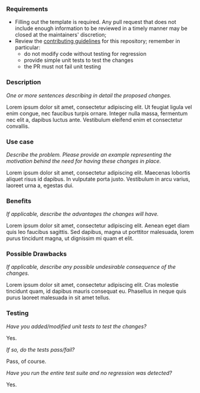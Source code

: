 ### Requirements

- Filling out the template is required. Any pull request that does not include enough information to be reviewed in a timely manner may be closed at the maintainers' discretion;
- Review the [contributing guidelines](https://github.com/Ensembl/ensembl/blob/release/90/CONTRIBUTING.md#why-could-my-pull-request-be-rejected) for this repository; remember in particular:
    - do not modify code without testing for regression
    - provide simple unit tests to test the changes
    - the PR must not fail unit testing

### Description

_One or more sentences describing in detail the proposed changes._

Lorem ipsum dolor sit amet, consectetur adipiscing elit. Ut feugiat ligula vel enim congue, nec faucibus turpis ornare. Integer nulla massa, fermentum nec elit a, dapibus luctus ante. Vestibulum eleifend enim et consectetur convallis.

### Use case

_Describe the problem. Please provide an example representing the motivation behind the need for having these changes in place._

Lorem ipsum dolor sit amet, consectetur adipiscing elit. Maecenas lobortis aliquet risus id dapibus. In vulputate porta justo. Vestibulum in arcu varius, laoreet urna a, egestas dui.

### Benefits

_If applicable, describe the advantages the changes will have._

Lorem ipsum dolor sit amet, consectetur adipiscing elit. Aenean eget diam quis leo faucibus sagittis. Sed dapibus, magna ut porttitor malesuada, lorem purus tincidunt magna, ut dignissim mi quam et elit.

### Possible Drawbacks

_If applicable, describe any possible undesirable consequence of the changes._

Lorem ipsum dolor sit amet, consectetur adipiscing elit. Cras molestie tincidunt quam, id dapibus mauris consequat eu. Phasellus in neque quis purus laoreet malesuada in sit amet tellus.

### Testing

_Have you added/modified unit tests to test the changes?_

Yes.

_If so, do the tests pass/fail?_

Pass, of course.

_Have you run the entire test suite and no regression was detected?_

Yes.
